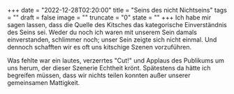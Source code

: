 +++
date = "2022-12-28T02:20:00"
title = "Seins des nicht Nichtseins"
tags = ""
draft = false
image = ""
truncate = "0"
state = ""
+++
Ich habe mir sagen lassen, dass die Quelle des Kitsches das kategorische Einverständnis des Seins sei. Weder du noch ich waren mit unserem Sein damals einverstanden, schlimmer noch; unser Sein zeigte sich nicht einmal. Und dennoch schafften wir es oft uns kitschige Szenen vorzuführen.

Was fehlte war ein lautes, verzerrtes "Cut!" und Applaus des Publikums um uns herum, der dieser Szenerie Echtheit krönt. Spätestens da hätte ich begreifen müssen, dass wir nichts teilen konnten außer unserer gemeinsamen Mattigkeit.
